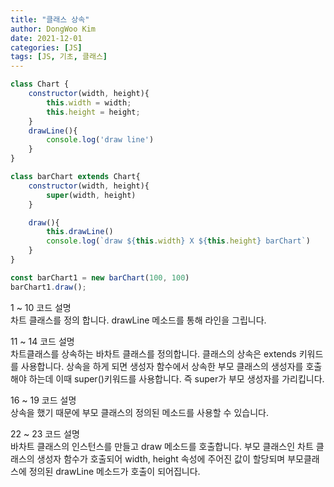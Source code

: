 ```yaml
---
title: "클래스 상속"
author: DongWoo Kim
date: 2021-12-01
categories: [JS]
tags: [JS, 기초, 클래스]
---
```


```js
class Chart {
    constructor(width, height){
        this.width = width;
        this.height = height;
    }
    drawLine(){
        console.log('draw line')
    }
}

class barChart extends Chart{
    constructor(width, height){
        super(width, height)
    }

    draw(){
        this.drawLine()
        console.log(`draw ${this.width} X ${this.height} barChart`)
    }
}

const barChart1 = new barChart(100, 100)
barChart1.draw();
```

1 ~ 10 코드 설명<br>
차트 클래스를 정의 합니다. drawLine 메소드를 통해 라인을 그립니다.

11 ~ 14 코드 설명<br>
차트클래스를 상속하는 바차트 클래스를 정의합니다. 클래스의 상속은 extends 키워드를 사용합니다. 상속을 하게 되면 생성자 함수에서 상속한 부모 클래스의 생성자를 호출해야 하는데 이때 super()키워드를 사용합니다.
즉 super가 부모 생성자를 가리킵니다.
<br>

16 ~ 19 코드 설명<br>
상속을 했기 때문에 부모 클래스의 정의된 메소드를 사용할 수 있습니다.

22 ~ 23 코드 설명<br>
바차트 클래스의 인스턴스를 만들고 draw 메소드를 호출합니다. 부모 클래스인 차트 클래스의 생성자 함수가 호출되어 width, height 속성에 
주어진 값이 할당되며 부모클래스에 정의된 drawLine 메소드가 호출이 되어집니다.

